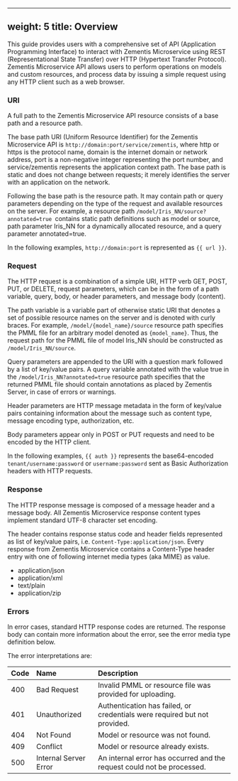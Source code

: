 
---
weight: 5
title: Overview
---

This guide provides users with a comprehensive set of API (Application Programming Interface) to interact with Zementis Microservice using REST (Representational State Transfer) over HTTP (Hypertext Transfer Protocol). Zementis Microservice API allows users to perform operations on models and custom resources, and process data by issuing a simple request using any HTTP client such as a web browser.

### URI

A full path to the Zementis Microservice API resource consists of a base path and a resource path. 

The base path URI (Uniform Resource Identifier) for the Zementis Microservice API is `http://domain:port/service/zementis`, where http or https is the protocol name, domain is the internet domain or network address, port is a non-negative integer representing the port number, and service/zementis represents the application context path. The base path is static and does not change between requests; it merely identifies the server with an application on the network. 

Following the base path is the resource path. It may contain path or query parameters depending on the type of the request and available resources on the server. For example, a resource path `/model/Iris_NN/source?annotated=true `contains static path definitions such as model or source, path parameter Iris_NN for a dynamically allocated resource, and a query parameter annotated=true.

In the following examples, `http://domain:port` is represented as `{{ url }}`.

### Request

The HTTP request is a combination of a simple URI, HTTP verb GET, POST, PUT, or DELETE, request parameters, which can be in the form of a path variable, query, body, or header parameters, and message body (content). 

The path variable is a variable part of otherwise static URI that denotes a set of possible resource names on the server and is denoted with curly braces. For example, `/model/{model_name}/source` resource path specifies the PMML file for an arbitrary model denoted as `{model_name}`. Thus, the request path for the PMML file of model Iris_NN should be constructed as `/model/Iris_NN/source`. 

Query parameters are appended to the URI with a question mark followed by a list of key/value pairs. A query variable annotated with the value true in the `/model/Iris_NN?annotated=true` resource path specifies that the returned PMML file should contain annotations as placed by Zementis Server, in case of errors or warnings. 

Header parameters are HTTP message metadata in the form of key/value pairs containing information about the message such as content type, message encoding type, authorization, etc. 

Body parameters appear only in POST or PUT requests and need to be encoded by the HTTP client.

In the following examples, `{{ auth }}` represents the base64-encoded `tenant/username:password` or `username:password` sent as Basic Authorization headers with HTTP requests.

### Response

The HTTP response message is composed of a message header and a message body. All Zementis Microservice response content types implement standard UTF-8 character set encoding. 

The header contains response status code and header fields represented as list of key/value pairs, i.e. `Content-Type:application/json`. Every response from Zementis Microservice contains a Content-Type header entry with one of following internet media types (aka MIME) as value.

* application/json
* application/xml
* text/plain
* application/zip

### Errors

In error cases, standard HTTP response codes are returned. The response body can contain more information about the error, see the error media type definition below. 

The error interpretations are:

|Code|Name|Description
|:---|:---|:---
|400|Bad Request|Invalid PMML or resource file was provided for uploading.
|401|Unauthorized|Authentication has failed, or credentials were required but not provided.
|404|Not Found|Model or resource was not found.
|409|Conflict|Model or resource already exists.
|500|Internal Server Error|An internal error has occurred and the request could not be processed.